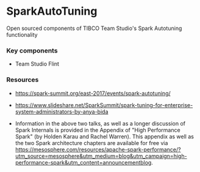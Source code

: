 # SparkAutoTuning
Open sourced components of TIBCO Team Studio's Spark Autotuning functionality

### Key components
* Team Studio Flint


### Resources
- https://spark-summit.org/east-2017/events/spark-autotuning/

- https://www.slideshare.net/SparkSummit/spark-tuning-for-enterprise-system-administrators-by-anya-bida

- Information in the above two talks, as well as a longer discussion of Spark Internals is provided in the Appendix of "High Performance Spark" (by Holden Karau and Rachel Warren). This appendix as well as the two Spark architecture chapters are available for free via https://mesosphere.com/resources/apache-spark-performance/?utm_source=mesosphere&utm_medium=blog&utm_campaign=high-performance-spark&utm_content=announcementblog. 
